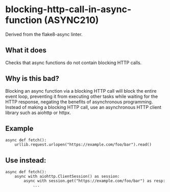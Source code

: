 # blocking-http-call-in-async-function (ASYNC210)
Derived from the flake8-async linter.
## What it does
Checks that async functions do not contain blocking HTTP calls.
## Why is this bad?
Blocking an async function via a blocking HTTP call will block the entire
event loop, preventing it from executing other tasks while waiting for the
HTTP response, negating the benefits of asynchronous programming.
Instead of making a blocking HTTP call, use an asynchronous HTTP client
library such as aiohttp or httpx.
## Example
```
async def fetch():
    urllib.request.urlopen("https://example.com/foo/bar").read()
```
## Use instead:
```
async def fetch():
    async with aiohttp.ClientSession() as session:
        async with session.get("https://example.com/foo/bar") as resp:
            ...
```